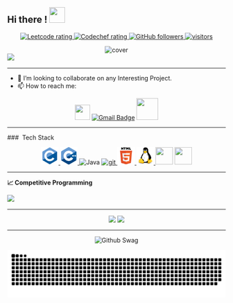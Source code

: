 ## Hi there ! <img src="https://raw.githubusercontent.com/MartinHeinz/MartinHeinz/master/wave.gif" width="36px" height="36px">
<p align="center">
  <a href="https://leetcode.com/Wishy_s/">
    <img src="https://cp-logo.vercel.app/leetcode/Wishy_s" alt="Leetcode rating" />
  </a>
  <a href="https://www.codechef.com/users/wishy_s">
    <img src="https://img.shields.io/badge/dynamic/json?&color=1f8acb&logo=codechef&label=Codechef&url=https://competitive-coding-api.herokuapp.com/api/codechef/wishy_s&query=%24.rating&style=for-the-badge&cacheSeconds=86400" alt="Codechef rating" />
  </a>
  <a href="https://github.com/Wishy-S?tab=followers">
    <img alt="GitHub followers" src="https://img.shields.io/github/followers/Wishy-S?color=green&logo=github">
  </a>
  <a href="https://github.com/Wishy-S/">
    <img src="https://komarev.com/ghpvc/?username=Wishy-S" alt="visitors" />
  </a>


</p>
<div align="center">
<img width="100%" height = "250px" src="https://i.pinimg.com/originals/77/ca/a3/77caa32884d735d439ade45ba37feaf2.gif" alt="cover" />
</div>
<img src="https://readme-typing-svg.herokuapp.com?size=50&center=true&vCenter=true&width=800&height=100&lines=Hey+There+%F0%9F%91%8B;Welcome+to+my+profile+%F0%9F%91%8B;Hallo+Welt%F0%9F%91%8B"></div>
<hr>

- 👯 I’m looking to collaborate on any Interesting Project. 
- 📫 How to reach me:
<div align="center">

<a href="https://www.linkedin.com/in/shubham-vyas-99219a138/"><img src="https://i.pinimg.com/originals/de/b4/6f/deb46f02a59e3b3a2aa58fac16290d63.gif" height="35px" width="35px"></a> [![Gmail Badge](https://img.shields.io/badge/-mk2371972@gmail.com-c14438?style=flat-square&logo=Gmail&logoColor=white&link=mailto:mk2371972@gmail.com)](mailto:mk2371972@gmail.com) <a href="https://wishy-s.github.io/Wishy-S/"><img src="https://cliply.co/wp-content/uploads/2021/08/372108630_DISCORD_LOGO_400.gif" height="50px" width="50px"></a>
</div>

<hr>
### &nbsp;Tech Stack

<p align="center"> 
<a href="https://www.cprogramming.com/" target="_blank"> 
<img src="https://raw.githubusercontent.com/devicons/devicon/master/icons/c/c-original.svg" alt="c" width="40" height="40"/> 
</a> 

<a href="https://www.w3schools.com/cpp/" target="_blank"> 
<img src="https://raw.githubusercontent.com/devicons/devicon/master/icons/cplusplus/cplusplus-original.svg" alt="cplusplus" width="40" height="40"/>
</a>

<img src="https://cdn.worldvectorlogo.com/logos/java.svg" alt="Java" width="40" height="40"/> 

<a href="https://git-scm.com/" target="_blank"> 
<img src="https://www.vectorlogo.zone/logos/git-scm/git-scm-icon.svg" alt="git" width="40" height="40"/> 
</a> 

<a href="https://www.w3.org/html/" target="_blank"> 
<img src="https://raw.githubusercontent.com/devicons/devicon/master/icons/html5/html5-original-wordmark.svg" alt="html5" width="40" height="40"/> 
</a> 
<a href="https://www.linux.org/" target="_blank"> 
<img src="https://raw.githubusercontent.com/devicons/devicon/master/icons/linux/linux-original.svg" alt="linux" width="40" height="40"/>
</a>
<img src="https://upload.wikimedia.org/wikipedia/en/thumb/d/dd/MySQL_logo.svg/1280px-MySQL_logo.svg.png" width="40" height="40"/>
<img src="https://upload.wikimedia.org/wikipedia/commons/6/6a/JavaScript-logo.png" width="40" height="40"/>
</p>

<hr>
<b>&#128200; Competitive Programming</b>
<p float="center">
<img height="273em" src="https://leetcard.jacoblin.cool/Wishy_s?theme=light&font=Karma&ext=contest" />
</p>

<hr>
<p align="center">
  <img width="48%" src="https://github-readme-stats.vercel.app/api?username=Wishy-S&show_icons=true&theme=tokyonight" />
  <img width="48%" src="https://github-readme-streak-stats.herokuapp.com/?user=Wishy-S&theme=tokyonight" />
</p>

<hr>
<p align="center">
  <img width="40%" src="https://user-images.githubusercontent.com/624760/87853370-37690080-c901-11ea-8207-5ad27ce5f7b8.gif" alt="Github Swag" />
</p>


![](https://raw.githubusercontent.com/Wishy-S/Wishy-S/master/soc/snake.svg)

